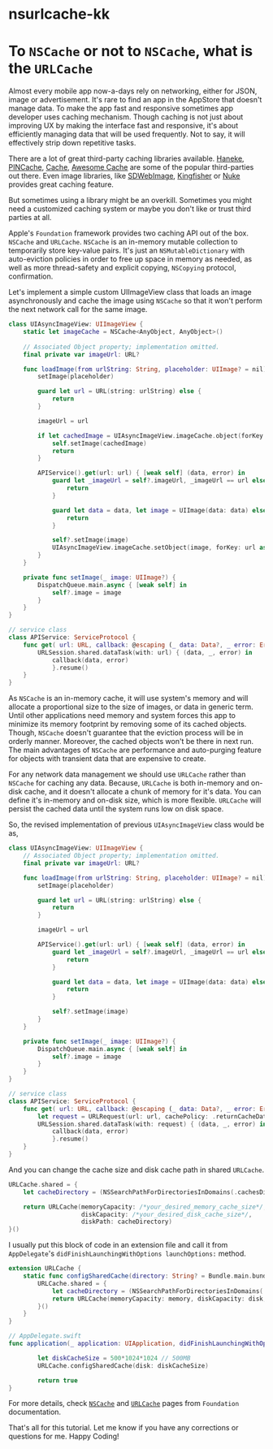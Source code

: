 # nsurlcache-kk

# To `NSCache` or not to `NSCache`, what is the `URLCache`

Almost every mobile app now-a-days rely on networking, either for JSON, image or advertisement. It's rare to find an app in the AppStore that doesn't manage data. To make the app fast and responsive sometimes app developer uses caching mechanism. Though caching is not just about improving UX by making the interface fast and responsive, it's about efficiently managing data that will be used frequently. Not to say, it will effectively strip down repetitive tasks.

There are a lot of great third-party caching libraries available. [Haneke](https://github.com/Haneke/HanekeSwift), [PINCache](https://github.com/pinterest/PINCache), [Cache](https://github.com/hyperoslo/Cache), [Awesome Cache](https://github.com/aschuch/AwesomeCache) are some of the popular third-parties out there. Even image libraries, like [SDWebImage](https://github.com/SDWebImage/SDWebImage), [Kingfisher](https://github.com/onevcat/Kingfisher) or [Nuke](https://github.com/kean/Nuke) provides great caching feature.

But sometimes using a library might be an overkill. Sometimes you might need a customized caching system or maybe you don't like or trust third parties at all.

Apple's `Foundation` framework provides two caching API out of the box. `NSCache` and `URLCache`. `NSCache` is an in-memory mutable collection to temporarily store key-value pairs. It's just an `NSMutableDictionary` with auto-eviction policies in order to free up space in memory as needed, as well as more thread-safety and explicit copying, `NSCopying` protocol, confirmation. 

Let's implement a simple custom UIImageView class that loads an image asynchronously and cache the image using `NSCache` so that it won't perform the next network call for the same image.

```Swift
class UIAsyncImageView: UIImageView {
    static let imageCache = NSCache<AnyObject, AnyObject>()
    
    // Associated Object property; implementation omitted.
    final private var imageUrl: URL?

    func loadImage(from urlString: String, placeholder: UIImage? = nil) {
        setImage(placeholder)

        guard let url = URL(string: urlString) else {
            return
        }

        imageUrl = url

        if let cachedImage = UIAsyncImageView.imageCache.object(forKey: url as AnyObject) as? UIImage {
            self.setImage(cachedImage)
            return
        }

        APIService().get(url: url) { [weak self] (data, error) in
            guard let _imageUrl = self?.imageUrl, _imageUrl == url else {
                return
            }

            guard let data = data, let image = UIImage(data: data) else {
                return
            }

            self?.setImage(image)
            UIAsyncImageView.imageCache.setObject(image, forKey: url as AnyObject)
        }
    }

    private func setImage(_ image: UIImage?) {
        DispatchQueue.main.async { [weak self] in
            self?.image = image
        }
    }
}

// service class
class APIService: ServiceProtocol {
    func get( url: URL, callback: @escaping (_ data: Data?, _ error: Error?) -> Void ) {
        URLSession.shared.dataTask(with: url) { (data, _, error) in
            callback(data, error)
            }.resume()
    }
}

```

As `NSCache` is an in-memory cache, it will use system's memory and will allocate a proportional size to the size of images, or data in generic term. Until other applications need memory and system forces this app to minimize its memory footprint by removing some of its cached objects. Though, `NSCache`  doesn't guarantee that the eviction process will be in orderly manner. Moreover, the cached objects won't be there in next run. The main advantages of `NSCache` are performance and auto-purging feature for objects with transient data that are expensive to create.

For any network data management we should use `URLCache` rather than `NSCache` for caching any data. Because, `URLCache` is both in-memory and on-disk cache, and it doesn't allocate a chunk of memory for it's data. You can define it's in-memory and on-disk size, which is more flexible. `URLCache` will persist the cached data until the system runs low on disk space.

So, the revised implementation of previous `UIAsyncImageView` class would be as,

```Swift
class UIAsyncImageView: UIImageView {
    // Associated Object property; implementation omitted.
    final private var imageUrl: URL?

    func loadImage(from urlString: String, placeholder: UIImage? = nil) {
        setImage(placeholder)

        guard let url = URL(string: urlString) else {
            return
        }

        imageUrl = url

        APIService().get(url: url) { [weak self] (data, error) in
            guard let _imageUrl = self?.imageUrl, _imageUrl == url else {
                return
            }

            guard let data = data, let image = UIImage(data: data) else {
                return
            }

            self?.setImage(image)
        }
    }

    private func setImage(_ image: UIImage?) {
        DispatchQueue.main.async { [weak self] in
            self?.image = image
        }
    }
}

// service class
class APIService: ServiceProtocol {
    func get( url: URL, callback: @escaping (_ data: Data?, _ error: Error?) -> Void ) {
        let request = URLRequest(url: url, cachePolicy: .returnCacheDataElseLoad, timeoutInterval: 30)
        URLSession.shared.dataTask(with: request) { (data, _, error) in
            callback(data, error)
            }.resume()
    }
}

```

And you can change the cache size and disk cache path in shared `URLCache`.

```Swift
URLCache.shared = {
    let cacheDirectory = (NSSearchPathForDirectoriesInDomains(.cachesDirectory, .userDomainMask, true)[0] as String).appendingFormat("/\(Bundle.main.bundleIdentifier ?? "cache")/" )

    return URLCache(memoryCapacity: /*your_desired_memory_cache_size*/,
                    diskCapacity: /*your_desired_disk_cache_size*/,
                    diskPath: cacheDirectory)
}()
```

I usually put this block of code in an extension file and call it from `AppDelegate`'s `didFinishLaunchingWithOptions launchOptions:` method.

```Swift
extension URLCache {
    static func configSharedCache(directory: String? = Bundle.main.bundleIdentifier, memory: Int = 0, disk: Int = 0) {
        URLCache.shared = {
            let cacheDirectory = (NSSearchPathForDirectoriesInDomains(.cachesDirectory, .userDomainMask, true)[0] as String).appendingFormat("/\(directory ?? "cache")/" )
            return URLCache(memoryCapacity: memory, diskCapacity: disk, diskPath: cacheDirectory)
        }()
    }
}

// AppDelegate.swift
func application(_ application: UIApplication, didFinishLaunchingWithOptions launchOptions: [UIApplication.LaunchOptionsKey: Any]?) -> Bool {

        let diskCacheSize = 500*1024*1024 // 500MB
        URLCache.configSharedCache(disk: diskCacheSize)

        return true
}
```

For more details, check [`NSCache`](https://developer.apple.com/documentation/foundation/nscache) and [`URLCache`](https://developer.apple.com/documentation/foundation/urlcache) pages from `Foundation` documentation.

That's all for this tutorial. Let me know if you have any corrections or questions for me. Happy Coding!
